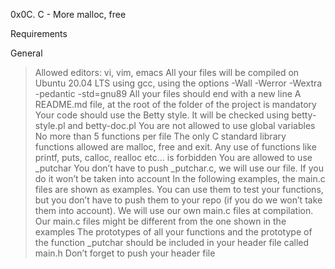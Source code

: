 0x0C. C - More malloc, free

Requirements

General
> Allowed editors: vi, vim, emacs
> All your files will be compiled on Ubuntu 20.04 LTS using gcc, using the options -Wall -Werror -Wextra -pedantic -std=gnu89
> All your files should end with a new line
> A README.md file, at the root of the folder of the project is mandatory
> Your code should use the Betty style. It will be checked using betty-style.pl and betty-doc.pl
> You are not allowed to use global variables
> No more than 5 functions per file
> The only C standard library functions allowed are malloc, free and exit. Any use of functions like printf, puts, calloc, realloc      etc… is forbidden
> You are allowed to use _putchar
> You don’t have to push _putchar.c, we will use our file. If you do it won’t be taken into account
> In the following examples, the main.c files are shown as examples. You can use them to test your functions, but you don’t have to     push them to your repo (if you do we won’t take them into account). We will use our own main.c files at compilation. Our main.c       files might be different from the one shown in the examples
> The prototypes of all your functions and the prototype of the function _putchar should be included in your header file called main.h
> Don’t forget to push your header file
